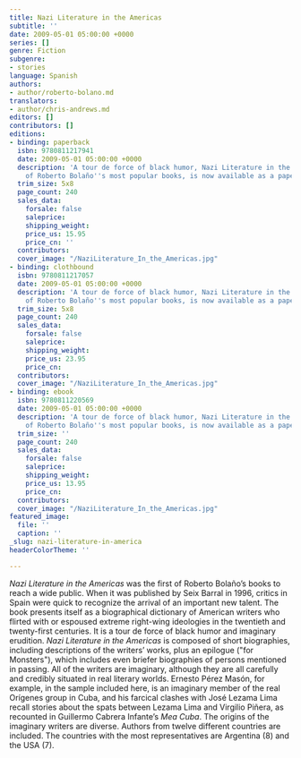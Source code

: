```yaml
---
title: Nazi Literature in the Americas
subtitle: ''
date: 2009-05-01 05:00:00 +0000
series: []
genre: Fiction
subgenre:
- stories
language: Spanish
authors:
- author/roberto-bolano.md
translators:
- author/chris-andrews.md
editors: []
contributors: []
editions:
- binding: paperback
  isbn: 9780811217941
  date: 2009-05-01 05:00:00 +0000
  description: 'A tour de force of black humor, Nazi Literature in the Americas, one
    of Roberto Bolaño''s most popular books, is now available as a paperback. '
  trim_size: 5x8
  page_count: 240
  sales_data:
    forsale: false
    saleprice: 
    shipping_weight: 
    price_us: 15.95
    price_cn: ''
  contributors: 
  cover_image: "/NaziLiterature_In_the_Americas.jpg"
- binding: clothbound
  isbn: 9780811217057
  date: 2009-05-01 05:00:00 +0000
  description: 'A tour de force of black humor, Nazi Literature in the Americas, one
    of Roberto Bolaño''s most popular books, is now available as a paperback. '
  trim_size: 5x8
  page_count: 240
  sales_data:
    forsale: false
    saleprice: 
    shipping_weight: 
    price_us: 23.95
    price_cn: 
  contributors: 
  cover_image: "/NaziLiterature_In_the_Americas.jpg"
- binding: ebook
  isbn: 9780811220569
  date: 2009-05-01 05:00:00 +0000
  description: 'A tour de force of black humor, Nazi Literature in the Americas, one
    of Roberto Bolaño''s most popular books, is now available as a paperback. '
  trim_size: ''
  page_count: 240
  sales_data:
    forsale: false
    saleprice: 
    shipping_weight: 
    price_us: 13.95
    price_cn: 
  contributors: 
  cover_image: "/NaziLiterature_In_the_Americas.jpg"
featured_image:
  file: ''
  caption: ''
_slug: nazi-literature-in-america
headerColorTheme: ''

---
```

_Nazi Literature in the Americas_ was the first of Roberto Bolaño’s books to reach a wide public. When it was published by Seix Barral in 1996, critics in Spain were quick to recognize the arrival of an important new talent. The book presents itself as a biographical dictionary of American writers who flirted with or espoused extreme right-wing ideologies in the twentieth and twenty-first centuries. It is a tour de force of black humor and imaginary erudition. _Nazi Literature in the Americas_ is composed of short biographies, including descriptions of the writers’ works, plus an epilogue ("for Monsters"), which includes even briefer biographies of persons mentioned in passing. All of the writers are imaginary, although they are all carefully and credibly situated in real literary worlds. Ernesto Pérez Masón, for example, in the sample included here, is an imaginary member of the real Orígenes group in Cuba, and his farcical clashes with José Lezama Lima recall stories about the spats between Lezama Lima and Virgilio Piñera, as recounted in Guillermo Cabrera Infante’s _Mea Cuba_. The origins of the imaginary writers are diverse. Authors from twelve different countries are included. The countries with the most representatives are Argentina (8) and the USA (7).

